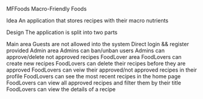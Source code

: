 MFFoods
Macro-Friendly Foods

Idea
An application that stores recipes with their macro nutrients

Design
The application is split into two parts

Main area
Guests are not allowed into the system
Direct login && register provided
Admin area
Admins can ban/unban users
Admins can approve/delete not approved recipes
FoodLover area
FoodLovers can create new recipes
FoodLovers can delete their recipes before they are approved
FoodLovers can veiw their approved/not approved recipes in their profile
FoodLovers can see the most recent recipes in the home page
FoodLovers can view all approved recipes and filter them by their title
FoodLovers can view the details of a recipe